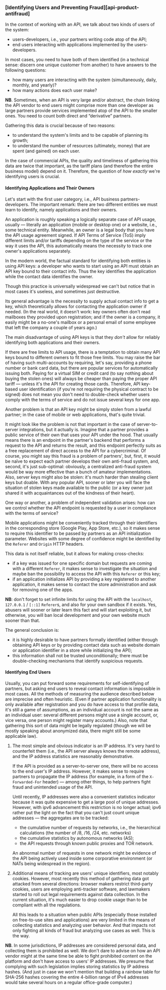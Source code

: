 ### [Identifying Users and Preventing Fraud][api-product-antifraud]

In the context of working with an API, we talk about two kinds of users of the system:

  * users-developers, i.e., your partners writing code atop of the API;
  * end users interacting with applications implemented by the users-developers.

In most cases, you need to have both of them identified (in a technical sense: discern one unique customer from another) to have answers to the following questions:

  * how many users are interacting with the system (simultaneously, daily, monthly, and yearly)?
  * how many actions does each user make?

**NB**. Sometimes, when an API is very large and/or abstract, the chain linking the API vendor to end users might comprise more than one developer as large partners provide services implemented atop of the API to the smaller ones. You need to count both direct and “derivative” partners.

Gathering this data is crucial because of two reasons:

  * to understand the system's limits and to be capable of planning its growth;
  * to understand the number of resources (ultimately, money) that are spent (and gained) on each user.

In the case of commercial APIs, the quality and timeliness of gathering this data are twice that important, as the tariff plans (and therefore the entire business model) depend on it. Therefore, the question of *how exactly* we're identifying users is crucial.

#### Identifying Applications and Their Owners

Let's start with the first user category, i.e., API business partners-developers. The important remark: there are two different entities we must learn to identify, namely applications and their owners.

An application is roughly speaking a logically separate case of API usage, usually — literally an application (mobile or desktop one) or a website, i.e., some technical entity. Meanwhile, an owner is a legal body that you have the API usage agreement signed. If API Terms of Service (ToS) imply different limits and/or tariffs depending on the type of the service or the way it uses the API, this automatically means the necessity to track one owner's applications separately.

In the modern world, the factual standard for identifying both entities is using API keys: a developer who wants to start using an API must obtain an API key bound to their contact info. Thus the key identifies the application while the contact data identifies the owner.

Though this practice is universally widespread we can't but notice that in most cases it's useless, and sometimes just destructive.

Its general advantage is the necessity to supply actual contact info to get a key, which theoretically allows for contacting the application owner if needed. (In the real world, it doesn't work: key owners often don't read mailboxes they provided upon registration; and if the owner is a company, it easily might be a no-one's mailbox or a personal email of some employee that left the company a couple of years ago.)

The main disadvantage of using API keys is that they *don't* allow for reliably identifying both applications and their owners.

If there are free limits to API usage, there is a temptation to obtain many API keys bound to different owners to fit those free limits. You may raise the bar of having such multi-accounts by requiring, let's say, providing a phone number or bank card data, but there are popular services for automatically issuing both.  Paying for a virtual SIM or credit card (to say nothing about buying the stolen ones) will always be cheaper than paying the proper API tariff — unless it's the API for creating those cards. Therefore, API key-based user identification (if you're not requiring the physical contract to be signed) does not mean you don't need to double-check whether users comply with the terms of service and do not issue several keys for one app.

Another problem is that an API key might be simply stolen from a lawful partner; in the case of mobile or web applications, that's quite trivial.

It might look like the problem is not that important in the case of server-to-server integrations, but it actually is. Imagine that a partner provides a public service of their own that uses your API under the hood. That usually means there is an endpoint in the partner's backend that performs a request to the API and returns the result, and this endpoint perfectly suits as a free replacement of direct access to the API for a cybercriminal. Of course, you might say this fraud is a problem of partners', but, first, it would be naïve to expect each partner develops their own anti-fraud system, and, second, it's just sub-optimal: obviously, a centralized anti-fraud system would be way more effective than a bunch of amateur implementations. Also, server keys might also be stolen: it's much harder than stealing client keys but doable. With any popular API, sooner or later you will face the situation of stolen keys made available to the public (or a key owner just shared it with acquaintances out of the kindness of their heart).

One way or another, a problem of independent validation arises: how can we control whether the API endpoint is requested by a user in compliance with the terms of service?

Mobile applications might be conveniently tracked through their identifiers in the corresponding store (Google Play, App Store, etc.), so it makes sense to require this identifier to be passed by partners as an API initialization parameter. Websites with some degree of confidence might be identified by the `Referer` and `Origin` HTTP headers.

This data is not itself reliable, but it allows for making cross-checks:
  * if a key was issued for one specific domain but requests are coming with a different `Referer`, it makes sense to investigate the situation and maybe ban the possibility to access the API with this `Referer` or this key;
  * if an application initializes API by providing a key registered to another application, it makes sense to contact the store administration and ask for removing one of the apps.

**NB**: don't forget to set infinite limits for using the API with the `localhost`, `127.0.0.1` / `[::1]` `Referer`s, and also for your own sandbox if it exists. Yes, abusers will sooner or later learn this fact and will start exploiting it, but otherwise, you will ban local development and your own website much sooner than that.

The general conclusion is:
  * it is highly desirable to have partners formally identified (either through obtaining API keys or by providing contact data such as website domain or application identifier in a store while initializing the API);
  * this information shall not be trusted unconditionally; there must be double-checking mechanisms that identify suspicious requests.

#### Identifying End Users

Usually, you can put forward some requirements for self-identifying of partners, but asking end users to reveal contact information is impossible in most cases. All the methods of measuring the audience described below are imprecise and often heuristic. (Even if partner application functionality is only available after registration and you do have access to that profile data, it's still a game of assumptions, as an individual account is not the same as an individual user: several different persons might use a single account, or, vice versa, one person might register many accounts.) Also, note that gathering this sort of data might be legally regulated (though we will be mostly speaking about anonymized data, there might still be some applicable law).

  1. The most simple and obvious indicator is an IP address. It's very hard to counterfeit them (i.e., the API server always knows the remote address), and the IP address statistics are reasonably demonstrative.

      If the API is provided as a server-to-server one, there will be no access to the end user's IP address. However, it makes sense to require partners to propagate the IP address (for example, in a form of the `X-Forwarded-For` header) — among other things, to help partners fight fraud and unintended usage of the API.

      Until recently, IP addresses were also a convenient statistics indicator because it was quite expensive to get a large pool of unique addresses. However, with ipv6 advancement this restriction is no longer actual; ipv6 rather put the light on the fact that you can't just count unique addresses — the aggregates are to be tracked:

        * the cumulative number of requests by networks, i.e., the hierarchical calculations (the number of /8, /16, /24, etc. networks)
        * the cumulative statistics by autonomous networks (AS);
        * the API requests through known public proxies and TOR network.
      
      An abnormal number of requests in one network might be evidence of the API being actively used inside some corporative environment (or NATs being widespread in the region).

  2. Additional means of tracking are users' unique identifiers, most notably cookies. However, most recently this method of gathering data got attacked from several directions: browser makers restrict third-party cookies, users are employing anti-tracker software, and lawmakers started to roll out legal requirements against data collection. In the current situation, it's much easier to drop cookie usage than to be compliant with all the regulations.

      All this leads to a situation when public APIs (especially those installed on free-to-use sites and applications) are very limited in the means of collecting statistics and analyzing user behavior. And that impacts not only fighting all kinds of fraud but analyzing use cases as well. This is the way.

**NB**. In some jurisdictions, IP addresses are considered personal data, and collecting them is prohibited as well. We don't dare to advise on how an API vendor might at the same time be able to fight prohibited content on the platform and don't have access to users' IP addresses. We presume that complying with such legislation implies storing statistics by IP address hashes. (And just in case we won't mention that building a rainbow table for SHA-256 hashes covering the entire 4-billion range of IPv4 addresses would take several hours on a regular office-grade computer.)
